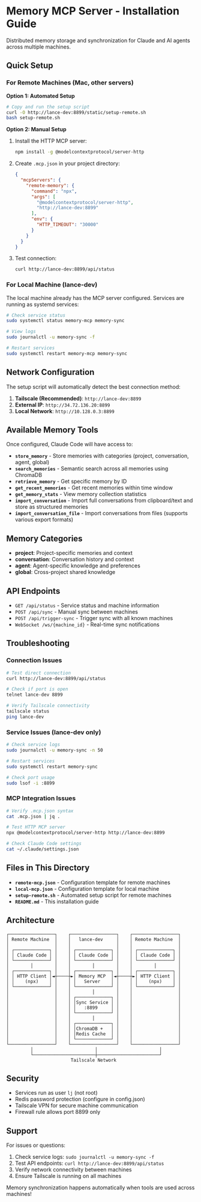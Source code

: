 # Memory MCP Server - Installation Guide

Distributed memory storage and synchronization for Claude and AI agents across multiple machines.

## Quick Setup

### For Remote Machines (Mac, other servers)

**Option 1: Automated Setup**
```bash
# Copy and run the setup script
curl -O http://lance-dev:8899/static/setup-remote.sh
bash setup-remote.sh
```

**Option 2: Manual Setup**
1. Install the HTTP MCP server:
   ```bash
   npm install -g @modelcontextprotocol/server-http
   ```

2. Create `.mcp.json` in your project directory:
   ```json
   {
     "mcpServers": {
       "remote-memory": {
         "command": "npx",
         "args": [
           "@modelcontextprotocol/server-http",
           "http://lance-dev:8899"
         ],
         "env": {
           "HTTP_TIMEOUT": "30000"
         }
       }
     }
   }
   ```

3. Test connection:
   ```bash
   curl http://lance-dev:8899/api/status
   ```

### For Local Machine (lance-dev)

The local machine already has the MCP server configured. Services are running as systemd services:

```bash
# Check service status
sudo systemctl status memory-mcp memory-sync

# View logs
sudo journalctl -u memory-sync -f

# Restart services
sudo systemctl restart memory-mcp memory-sync
```

## Network Configuration

The setup script will automatically detect the best connection method:

1. **Tailscale (Recommended)**: `http://lance-dev:8899`
2. **External IP**: `http://34.72.136.20:8899` 
3. **Local Network**: `http://10.128.0.3:8899`

## Available Memory Tools

Once configured, Claude Code will have access to:

- **`store_memory`** - Store memories with categories (project, conversation, agent, global)
- **`search_memories`** - Semantic search across all memories using ChromaDB
- **`retrieve_memory`** - Get specific memory by ID
- **`get_recent_memories`** - Get recent memories within time window
- **`get_memory_stats`** - View memory collection statistics
- **`import_conversation`** - Import full conversations from clipboard/text and store as structured memories
- **`import_conversation_file`** - Import conversations from files (supports various export formats)

## Memory Categories

- **project**: Project-specific memories and context
- **conversation**: Conversation history and context  
- **agent**: Agent-specific knowledge and preferences
- **global**: Cross-project shared knowledge

## API Endpoints

- `GET /api/status` - Service status and machine information
- `POST /api/sync` - Manual sync between machines
- `POST /api/trigger-sync` - Trigger sync with all known machines
- `WebSocket /ws/{machine_id}` - Real-time sync notifications

## Troubleshooting

### Connection Issues
```bash
# Test direct connection
curl http://lance-dev:8899/api/status

# Check if port is open
telnet lance-dev 8899

# Verify Tailscale connectivity
tailscale status
ping lance-dev
```

### Service Issues (lance-dev only)
```bash
# Check service logs
sudo journalctl -u memory-sync -n 50

# Restart services
sudo systemctl restart memory-sync

# Check port usage
sudo lsof -i :8899
```

### MCP Integration Issues
```bash
# Verify .mcp.json syntax
cat .mcp.json | jq .

# Test HTTP MCP server
npx @modelcontextprotocol/server-http http://lance-dev:8899

# Check Claude Code settings
cat ~/.claude/settings.json
```

## Files in This Directory

- **`remote-mcp.json`** - Configuration template for remote machines
- **`local-mcp.json`** - Configuration template for local machine
- **`setup-remote.sh`** - Automated setup script for remote machines
- **`README.md`** - This installation guide

## Architecture

```
┌─────────────────┐    ┌─────────────────┐    ┌─────────────────┐
│ Remote Machine  │    │   lance-dev     │    │ Remote Machine  │
│                 │    │                 │    │                 │
│ ┌─────────────┐ │    │ ┌─────────────┐ │    │ ┌─────────────┐ │
│ │ Claude Code │ │    │ │ Claude Code │ │    │ │ Claude Code │ │
│ └─────────────┘ │    │ └─────────────┘ │    │ └─────────────┘ │
│        │        │    │        │        │    │        │        │
│ ┌─────────────┐ │    │ ┌─────────────┐ │    │ ┌─────────────┐ │
│ │ HTTP Client │◄┼────┼►│ Memory MCP  │◄┼────┼►│ HTTP Client │ │
│ │    (npx)    │ │    │ │   Server    │ │    │ │    (npx)    │ │
│ └─────────────┘ │    │ └─────────────┘ │    │ └─────────────┘ │
│                 │    │        │        │    │                 │
│                 │    │ ┌─────────────┐ │    │                 │
│                 │    │ │Sync Service │ │    │                 │
│                 │    │ │   :8899     │ │    │                 │
│                 │    │ └─────────────┘ │    │                 │
│                 │    │        │        │    │                 │
│                 │    │ ┌─────────────┐ │    │                 │
│                 │    │ │ChromaDB +   │ │    │                 │
│                 │    │ │Redis Cache  │ │    │                 │
│                 │    │ └─────────────┘ │    │                 │
└─────────────────┘    └─────────────────┘    └─────────────────┘
         │                       │                       │
         └───────────────────────┼───────────────────────┘
                        Tailscale Network
```

## Security

- Services run as user `lj` (not root)
- Redis password protection (configure in config.json)
- Tailscale VPN for secure machine communication
- Firewall rule allows port 8899 only

## Support

For issues or questions:
1. Check service logs: `sudo journalctl -u memory-sync -f`
2. Test API endpoints: `curl http://lance-dev:8899/api/status`
3. Verify network connectivity between machines
4. Ensure Tailscale is running on all machines

Memory synchronization happens automatically when tools are used across machines!